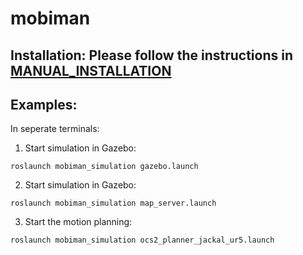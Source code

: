 # mobiman

## Installation: Please follow the instructions in [MANUAL_INSTALLATION](https://github.com/RIVeR-Lab/mobiman/blob/main/MANUAL_INSTALLATION)

## Examples:

In seperate terminals:

1. Start simulation in Gazebo:
```
roslaunch mobiman_simulation gazebo.launch
```

2. Start simulation in Gazebo:
```
roslaunch mobiman_simulation map_server.launch
```

3. Start the motion planning:
```
roslaunch mobiman_simulation ocs2_planner_jackal_ur5.launch
```
